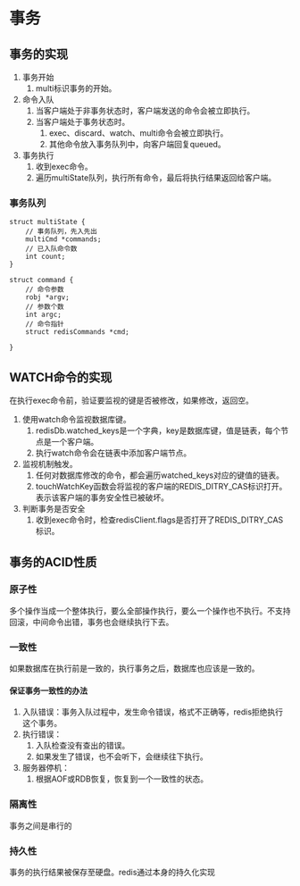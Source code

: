 # 事务

## 事务的实现
1. 事务开始
    1. multi标识事务的开始。
2. 命令入队
    1. 当客户端处于非事务状态时，客户端发送的命令会被立即执行。
    2. 当客户端处于事务状态时。
        1. exec、discard、watch、multi命令会被立即执行。
        2. 其他命令放入事务队列中，向客户端回复queued。
3. 事务执行
    1. 收到exec命令。
    2. 遍历multiState队列，执行所有命令，最后将执行结果返回给客户端。

### 事务队列

```
struct multiState {
    // 事务队列，先入先出
    multiCmd *commands;
    // 已入队命令数
    int count;
}

struct command {
    // 命令参数
    robj *argv;
    // 参数个数
    int argc;
    // 命令指针
    struct redisCommands *cmd;

}
```

## WATCH命令的实现
在执行exec命令前，验证要监视的键是否被修改，如果修改，返回空。
1. 使用watch命令监视数据库键。
    1. redisDb.watched_keys是一个字典，key是数据库键，值是链表，每个节点是一个客户端。
    2. 执行watch命令会在链表中添加客户端节点。
2. 监视机制触发。
    1. 任何对数据库修改的命令，都会遍历watched_keys对应的键值的链表。
    2. touchWatchKey函数会将监视的客户端的REDIS_DITRY_CAS标识打开。表示该客户端的事务安全性已被破坏。
3. 判断事务是否安全
    1. 收到exec命令时，检查redisClient.flags是否打开了REDIS_DITRY_CAS标识。

## 事务的ACID性质

### 原子性
多个操作当成一个整体执行，要么全部操作执行，要么一个操作也不执行。不支持回滚，中间命令出错，事务也会继续执行下去。

### 一致性
如果数据库在执行前是一致的，执行事务之后，数据库也应该是一致的。

#### 保证事务一致性的办法
1. 入队错误：事务入队过程中，发生命令错误，格式不正确等，redis拒绝执行这个事务。
2. 执行错误：
    1. 入队检查没有查出的错误。
    2. 如果发生了错误，也不会听下，会继续往下执行。
3. 服务器停机：
    1. 根据AOF或RDB恢复，恢复到一个一致性的状态。
    
### 隔离性
事务之间是串行的

### 持久性
事务的执行结果被保存至硬盘。redis通过本身的持久化实现 